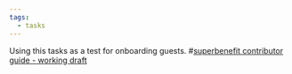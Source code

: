 ```yaml
---
tags:
  - tasks
---
```

Using this tasks as a test for onboarding guests.
#[superbenefit contributor guide - working draft](/notes/archive/clarity/Tags/superbenefit%20contributor%20guide%20-%20working%20draft.md) 